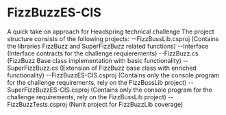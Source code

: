 # FizzBuzzES-CIS
A quick take on approach for Headspring technical challenge 
The project structure consists of the following projects:
--FizzBussLib.csproj (Contains the libraries FizzBuzz and SuperFizzBuzz related functions)
  --Interface (Interface contracts for the challenge requierements)
  --FizzBuzz.cs (FizzBuzz Base class implementation with basic functionality)
  --SuperFizzBuzz.cs (Extension of FizzBuzz base class with enriched functionality)
--FizzBuzzES-CIS.csproj (Contains only the console program for the challenge requirements, rely on the FizzBussLib project)
--SuperFizzBuzzES-CIS.csproj (Contains only the console program for the challenge requirements, rely on the FizzBussLib project)
--FizzBuzzTests.csproj (Nunit project for FizzBuzzLib coverage)
